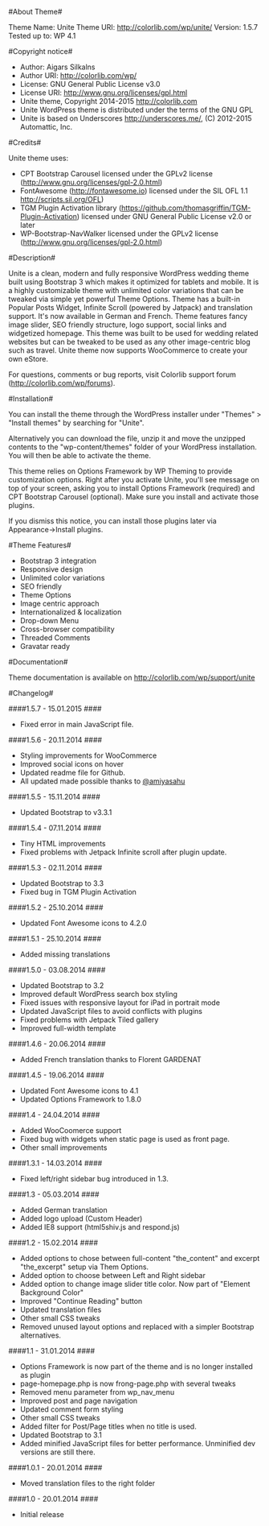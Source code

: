 #About Theme#

Theme Name: Unite
Theme URI: http://colorlib.com/wp/unite/
Version: 1.5.7
Tested up to: WP 4.1

#Copyright notice#

* Author: Aigars Silkalns
* Author URI: http://colorlib.com/wp/
* License: GNU General Public License v3.0
* License URI: http://www.gnu.org/licenses/gpl.html
* Unite theme, Copyright 2014-2015 http://colorlib.com
* Unite WordPress theme is distributed under the terms of the GNU GPL
* Unite is based on Underscores http://underscores.me/, (C) 2012-2015 Automattic, Inc.

#Credits#

Unite theme uses:

* CPT Bootstrap Carousel licensed under the GPLv2 license (http://www.gnu.org/licenses/gpl-2.0.html)
* FontAwesome (http://fontawesome.io) licensed under the SIL OFL 1.1 http://scripts.sil.org/OFL)
* TGM Plugin Activation library (https://github.com/thomasgriffin/TGM-Plugin-Activation) licensed under GNU General Public License v2.0 or later
* WP-Bootstrap-NavWalker licensed under the GPLv2 license (http://www.gnu.org/licenses/gpl-2.0.html)

#Description#

Unite is a clean, modern and fully responsive WordPress wedding theme built using Bootstrap 3 which makes it optimized for tablets and mobile. It is a highly customizable theme with unlimited color variations that can be tweaked via simple yet powerful Theme Options. Theme has a built-in Popular Posts Widget, Infinite Scroll (powered by Jatpack) and translation support. It's now available in German and French. Theme features fancy image slider, SEO friendly structure, logo support, social links and widgetized homepage.  This theme was built to be used for wedding related websites but can be tweaked to be used as any other image-centric blog such as travel. Unite theme now supports WooCommerce to create your own eStore.

For questions, comments or bug reports, visit Colorlib support forum (http://colorlib.com/wp/forums).

#Installation#

You can install the theme through the WordPress installer under "Themes" > "Install themes" by searching for "Unite".

Alternatively you can download the file, unzip it and move the unzipped contents to the "wp-content/themes" folder of your WordPress installation. You will then be able to activate the theme.

This theme relies on Options Framework by WP Theming to provide customization options.
Right after you activate Unite, you'll see message on top of your screen, asking you to install Options Framework (required) and CPT Bootstrap Carousel (optional). Make sure you install and activate those plugins.

If you dismiss this notice, you can install those plugins later via Appearance->Install plugins.

#Theme Features#

* Bootstrap 3 integration
* Responsive design
* Unlimited color variations
* SEO friendly
* Theme Options
* Image centric approach
* Internationalized & localization
* Drop-down Menu
* Cross-browser compatibility
* Threaded Comments
* Gravatar ready

#Documentation#

Theme documentation is available on http://colorlib.com/wp/support/unite

#Changelog#

####1.5.7 - 15.01.2015 ####

* Fixed error in main JavaScript file. 

####1.5.6 - 20.11.2014 ####

* Styling improvements for WooCommerce
* Improved social icons on hover
* Updated readme file for Github.
* All updated made possible thanks to [@amiyasahu](https://github.com/amiyasahu) 

####1.5.5 - 15.11.2014 ####

* Updated Bootstrap to v3.3.1

####1.5.4 - 07.11.2014 ####

* Tiny HTML improvements
* Fixed problems with Jetpack Infinite scroll after plugin update. 

####1.5.3 - 02.11.2014 ####

* Updated Bootstrap to 3.3
* Fixed bug in TGM Plugin Activation

####1.5.2 - 25.10.2014 ####

* Updated Font Awesome icons to 4.2.0

####1.5.1 - 25.10.2014 ####

* Added missing translations

####1.5.0 - 03.08.2014 ####

* Updated Bootstrap to 3.2
* Improved default WordPress search box styling
* Fixed issues with responsive layout for iPad in portrait mode
* Updated JavaScript files to avoid conflicts with plugins
* Fixed problems with Jetpack Tiled gallery
* Improved full-width template

####1.4.6 - 20.06.2014 ####

* Added French translation thanks to Florent GARDENAT

####1.4.5 - 19.06.2014 ####

* Updated Font Awesome icons to 4.1
* Updated Options Framework to 1.8.0

####1.4 - 24.04.2014 ####

* Added WooCoomerce support
* Fixed bug with widgets when static page is used as front page.
* Other small improvements

####1.3.1 - 14.03.2014 ####

* Fixed left/right sidebar bug introduced in 1.3.

####1.3 - 05.03.2014 ####

* Added German translation
* Added logo upload (Custom Header)
* Added IE8 support (html5shiv.js and respond.js)

####1.2 - 15.02.2014 ####
* Added options to chose between full-content "the_content" and excerpt "the_excerpt" setup via Them Options.
* Added option to choose between Left and Right sidebar
* Added option to change image slider title color. Now part of "Element Background Color"
* Improved "Continue Reading" button
* Updated translation files
* Other small CSS tweaks
* Removed unused layout options and replaced with a simpler Bootstrap alternatives.

####1.1 - 31.01.2014 ####
* Options Framework  is now part of the theme and is no longer installed as plugin
* page-homepage.php is now frong-page.php with several tweaks
* Removed menu parameter from wp_nav_menu
* Improved post and page navigation
* Updated comment form styling
* Other small CSS tweaks
* Added filter for Post/Page titles when no title is used.
* Updated Bootstrap to 3.1
* Added minified JavaScript files for better performance. Unminified dev versions are still there.

####1.0.1 - 20.01.2014 ####
* Moved translation files to the right folder

####1.0 - 20.01.2014 ####
* Initial release
